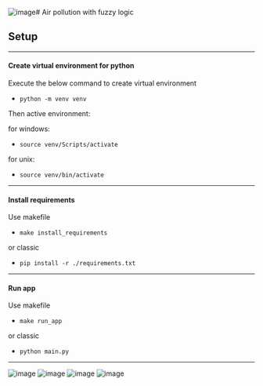 ![image](https://github.com/s23047-jz/NAI/assets/73025973/00799bb4-1117-438a-abe7-d2befafa9560)# Air pollution with fuzzy logic

## Setup

-----------------------------------------------------------------
#### Create virtual environment for python
Execute the below command to create virtual environment
- ``` python -m venv venv ```

Then active environment:

for windows:
- ```source venv/Scripts/activate```

for unix:
- ```source venv/bin/activate```
-----------------------------------------------------------------
#### Install requirements
Use makefile
- ```make install_requirements```

or classic
- ```pip install -r ./requirements.txt```
-----------------------------------------------------------------
#### Run app
Use makefile
- ```make run_app```

or classic
- ```python main.py```

-----------------------------------------------------------------

![image](https://github.com/s23047-jz/NAI/assets/73025973/ee3fce27-1894-43a0-ac3b-57a209767065)
![image](https://github.com/s23047-jz/NAI/assets/73025973/f4d38598-9d0f-434d-8e05-005afaa3bc6f)
![image](https://github.com/s23047-jz/NAI/assets/73025973/bdbb4ee6-6dbc-401c-ab30-2902972bd4c6)
![image](https://github.com/s23047-jz/NAI/assets/73025973/d0e3105c-0019-4e09-8883-bee3a8e6f9d9)
